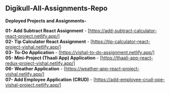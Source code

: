 ## Digikull-All-Assignments-Repo

**Deployed Projects and Assignments- <br />**

**01- Add Subtract React Assignment** - [https://add-subtract-calculator-react-project.netlify.app/] <br />
**02- Tip Calculator React Assignment** - [https://tip-calculator-react-project-vishal.netlify.app/] <br />
**03- To-Do Application** - [https://vishal-to-do-assignment.netlify.app/] <br />
**05- Mini-Project (Thaali App) Application** - [https://thaali-app-react-redux-project-vishal.netlify.app/] <br />
**06- Weather Application** - [https://weather-app-react-project-vishal.netlify.app/] <br />
**07- Add Employee Application (CRUD)** - [https://add-employee-crud-ope-vishal-project.netlify.app/] <br />
